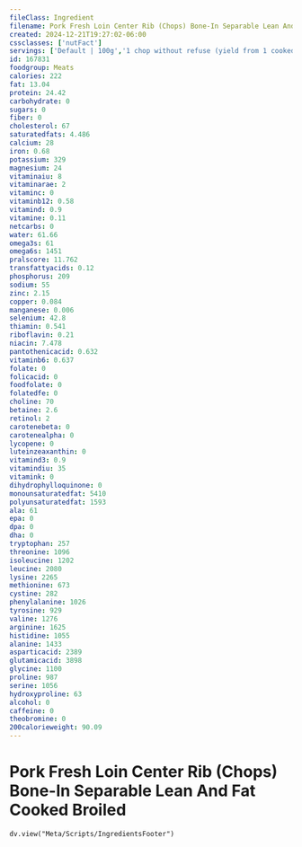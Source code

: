 ```yaml
---
fileClass: Ingredient
filename: Pork Fresh Loin Center Rib (Chops) Bone-In Separable Lean And Fat Cooked Broiled
created: 2024-12-21T19:27:02-06:00
cssclasses: ['nutFact']
servings: ['Default | 100g','1 chop without refuse (yield from 1 cooked chop, with refuse, weighing 172g) | 112','3 oz | 85']
id: 167831
foodgroup: Meats
calories: 222
fat: 13.04
protein: 24.42
carbohydrate: 0
sugars: 0
fiber: 0
cholesterol: 67
saturatedfats: 4.486
calcium: 28
iron: 0.68
potassium: 329
magnesium: 24
vitaminaiu: 8
vitaminarae: 2
vitaminc: 0
vitaminb12: 0.58
vitamind: 0.9
vitamine: 0.11
netcarbs: 0
water: 61.66
omega3s: 61
omega6s: 1451
pralscore: 11.762
transfattyacids: 0.12
phosphorus: 209
sodium: 55
zinc: 2.15
copper: 0.084
manganese: 0.006
selenium: 42.8
thiamin: 0.541
riboflavin: 0.21
niacin: 7.478
pantothenicacid: 0.632
vitaminb6: 0.637
folate: 0
folicacid: 0
foodfolate: 0
folatedfe: 0
choline: 70
betaine: 2.6
retinol: 2
carotenebeta: 0
carotenealpha: 0
lycopene: 0
luteinzeaxanthin: 0
vitamind3: 0.9
vitamindiu: 35
vitamink: 0
dihydrophylloquinone: 0
monounsaturatedfat: 5410
polyunsaturatedfat: 1593
ala: 61
epa: 0
dpa: 0
dha: 0
tryptophan: 257
threonine: 1096
isoleucine: 1202
leucine: 2080
lysine: 2265
methionine: 673
cystine: 282
phenylalanine: 1026
tyrosine: 929
valine: 1276
arginine: 1625
histidine: 1055
alanine: 1433
asparticacid: 2389
glutamicacid: 3898
glycine: 1100
proline: 987
serine: 1056
hydroxyproline: 63
alcohol: 0
caffeine: 0
theobromine: 0
200calorieweight: 90.09
---
```


# Pork Fresh Loin Center Rib (Chops) Bone-In Separable Lean And Fat Cooked Broiled

```dataviewjs
dv.view("Meta/Scripts/IngredientsFooter")
```